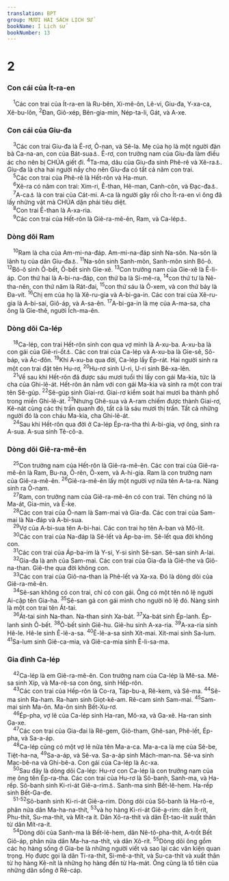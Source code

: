 ```yaml
---
translation: BPT
group: MƯƠI HAI SÁCH LỊCH SỬ
bookName: I Lịch sử 
bookNumber: 13
---
```


<div class="title"><h1>2</h1><h3>Con cái của Ít-ra-en</h3></div>
<span class="verse 1su_2_1"> <sup>1</sup>Các con trai của Ít-ra-en là Ru-bên, Xi-mê-ôn, Lê-vi, Giu-đa, Y-xa-ca, Xê-bu-lôn,</span>
<span class="verse 1su_2_2"><sup>2</sup>Đan, Giô-xép, Bên-gia-min, Nép-ta-li, Gát, và A-xe.<br/></span>
<div class="title"><h3>Con cái của Giu-đa</h3></div>
<span class="verse 1su_2_3"> <sup>3</sup>Các con trai Giu-đa là Ê-rơ, Ô-nan, và Sê-la. Mẹ của họ là một người đàn bà Ca-na-an, con của Bát-sua<a data-toggle="tooltip" data-placement="bottom" title="Nghĩa là “con gái của Sua.” Xem Sáng 38:2.">⚓</a>. Ê-rơ, con trưởng nam của Giu-đa làm điều ác cho nên bị CHÚA giết đi.</span>
<span class="verse 1su_2_4"><sup>4</sup>Ta-ma, dâu của Giu-đa sinh Phê-rê và Xê-ra<a data-toggle="tooltip" data-placement="bottom" title="Giu-đa ăn nằm với con dâu mình khiến nàng mang thai. Xem Sáng 38:12-30.">⚓</a>. Giu-đa là cha hai người nầy cho nên Giu-đa có tất cả năm con trai.<br/></span>
<span class="verse 1su_2_5"> <sup>5</sup>Các con trai của Phê-rê là Hết-rôn và Ha-mun.<br/></span>
<span class="verse 1su_2_6"> <sup>6</sup>Xê-ra có năm con trai: Xim-ri, Ê-than, Hê-man, Canh-côn, và Đạc-đa<a data-toggle="tooltip" data-placement="bottom" title="Hay “Ua-ra.”">⚓</a>.<br/></span>
<span class="verse 1su_2_7"> <sup>7</sup>A-ca<a data-toggle="tooltip" data-placement="bottom" title="Hay “A-can.” Xem Giôs 7:11.">⚓</a> là con trai của Cát-mi. A-ca là người gây rối cho Ít-ra-en vì ông đã lấy những vật mà CHÚA dặn phải tiêu diệt.<br/></span>
<span class="verse 1su_2_8"> <sup>8</sup>Con trai Ê-than là A-xa-ria.<br/></span>
<span class="verse 1su_2_9"> <sup>9</sup>Các con trai của Hết-rôn là Giê-ra-mê-ên, Ram, và Ca-lép<a data-toggle="tooltip" data-placement="bottom" title="Nguyên văn, “Kê-lu-bai.”">⚓</a>.<br/></span>
<div class="title"><h3>Dòng dõi Ram</h3></div>
<span class="verse 1su_2_10"> <sup>10</sup>Ram là cha của Am-mi-na-đáp. Am-mi-na-đáp sinh Na-sôn. Na-sôn là lãnh tụ của dân Giu-đa<a data-toggle="tooltip" data-placement="bottom" title="Na-sôn là lãnh tụ của chi tộc Giu-đa vào thời kỳ dân Ít-ra-en ra khỏi Ai-cập. Xem Dân 1:7; 2:3; 7:12.">⚓</a>.</span>
<span class="verse 1su_2_11"><sup>11</sup>Na-sôn sinh Sanh-môn, Sanh-môn sinh Bô-ô.</span>
<span class="verse 1su_2_12"><sup>12</sup>Bô-ô sinh Ô-bết, Ô-bết sinh Gie-xê.</span>
<span class="verse 1su_2_13"><sup>13</sup>Con trưởng nam của Gie-xê là Ê-li-áp. Con thứ hai là A-bi-na-đáp, con thứ ba là Si-mê-ra,</span>
<span class="verse 1su_2_14"><sup>14</sup>con thứ tư là Nê-tha-nên, con thứ năm là Rát-đai,</span>
<span class="verse 1su_2_15"><sup>15</sup>con thứ sáu là Ô-xem, và con thứ bảy là Đa-vít.</span>
<span class="verse 1su_2_16"><sup>16</sup>Chị em của họ là Xê-ru-gia và A-bi-ga-in. Các con trai của Xê-ru-gia là A-bi-sai, Giô-áp, và A-sa-ên.</span>
<span class="verse 1su_2_17"><sup>17</sup>A-bi-ga-in là mẹ của A-ma-sa, cha ông là Gie-thê, người Ích-ma-ên.<br/></span>
<div class="title"><h3>Dòng dõi Ca-lép</h3></div>
<span class="verse 1su_2_18"> <sup>18</sup>Ca-lép, con trai Hết-rôn sinh con qua vợ mình là A-xu-ba. A-xu-ba là con gái của Giê-ri-ốt<a data-toggle="tooltip" data-placement="bottom" title="Hay “Ca-lép sinh con qua A-xu-ba, vợ mình và với Giê-ri-ốt.”">⚓</a>. Các con trai của Ca-lép và A-xu-ba là Gie-sê, Sô-báp, và Ác-đôn.</span>
<span class="verse 1su_2_19"><sup>19</sup>Khi A-xu-ba qua đời, Ca-lép lấy Ép-rát. Hai người sinh ra một con trai đặt tên Hu-rơ,</span>
<span class="verse 1su_2_20"><sup>20</sup>Hu-rơ sinh U-ri, U-ri sinh Bê-xa-lên.<br/></span>
<span class="verse 1su_2_21"> <sup>21</sup>Về sau khi Hết-rôn đã được sáu mươi tuổi thì lấy con gái Ma-kia, tức là cha của Ghi-lê-át. Hết-rôn ăn nằm với con gái Ma-kia và sinh ra một con trai tên Sê-gúp.</span>
<span class="verse 1su_2_22"><sup>22</sup>Sê-gúp sinh Giai-rơ. Giai-rơ kiểm soát hai mươi ba thành phố trong miền Ghi-lê-át.</span>
<span class="verse 1su_2_23"><sup>23</sup>Nhưng Ghê-sua và A-ram chiếm được thành Giai-rơ, Kê-nát cùng các thị trấn quanh đó, tất cả là sáu mươi thị trấn. Tất cả những người đó là con cháu Ma-kia, cha Ghi-lê-át.<br/></span>
<span class="verse 1su_2_24"> <sup>24</sup>Sau khi Hết-rôn qua đời ở Ca-lép Ép-ra-tha thì A-bi-gia, vợ ông, sinh ra A-sua. A-sua sinh Tê-cô-a.<br/></span>
<div class="title"><h3>Dòng dõi Giê-ra-mê-ên</h3></div>
<span class="verse 1su_2_25"> <sup>25</sup>Con trưởng nam của Hết-rôn là Giê-ra-mê-ên. Các con trai của Giê-ra-mê-ên là Ram, Bu-na, Ô-rên, Ô-xem, và A-hi-gia. Ram là con trưởng nam của Giê-ra-mê-ên.</span>
<span class="verse 1su_2_26"><sup>26</sup>Giê-ra-mê-ên lấy một người vợ nữa tên A-ta-ra. Nàng sinh ra Ô-nam.<br/></span>
<span class="verse 1su_2_27"> <sup>27</sup>Ram, con trưởng nam của Giê-ra-mê-ên có con trai. Tên chúng nó là Ma-át, Gia-min, và Ê-ke.<br/></span>
<span class="verse 1su_2_28"> <sup>28</sup>Các con trai của Ô-nam là Sam-mai và Gia-đa. Các con trai của Sam-mai là Na-đáp và A-bi-sua.<br/></span>
<span class="verse 1su_2_29"> <sup>29</sup>Vợ của A-bi-sua tên A-bi-hai. Các con trai họ tên A-ban và Mô-lít.<br/></span>
<span class="verse 1su_2_30"> <sup>30</sup>Các con trai của Na-đáp là Sê-lết và Áp-ba-im. Sê-lết qua đời không con.<br/></span>
<span class="verse 1su_2_31"> <sup>31</sup>Các con trai của Áp-ba-im là Y-si, Y-si sinh Sê-san. Sê-san sinh A-lai.<br/></span>
<span class="verse 1su_2_32"> <sup>32</sup>Gia-đa là anh của Sam-mai. Các con trai của Gia-đa là Giê-the và Giô-na-than. Giê-the qua đời không con.<br/></span>
<span class="verse 1su_2_33"> <sup>33</sup>Các con trai của Giô-na-than là Phê-lết và Xa-xa. Đó là dòng dõi của Giê-ra-mê-ên.<br/></span>
<span class="verse 1su_2_34"> <sup>34</sup>Sê-san không có con trai, chỉ có con gái. Ông có một tên nô lệ người Ai-cập tên Gia-ha.</span>
<span class="verse 1su_2_35"><sup>35</sup>Sê-san gả con gái mình cho người nô lệ đó. Nàng sinh là một con trai tên Át-tai.<br/></span>
<span class="verse 1su_2_36"> <sup>36</sup>Át-tai sinh Na-than. Na-than sinh Xa-bát.</span>
<span class="verse 1su_2_37"><sup>37</sup>Xa-bát sinh Ép-lanh. Ép-lanh sinh Ô-bết.</span>
<span class="verse 1su_2_38"><sup>38</sup>Ô-bết sinh Giê-hu. Giê-hu sinh A-xa-ria.</span>
<span class="verse 1su_2_39"><sup>39</sup>A-xa-ria sinh Hê-le. Hê-le sinh Ê-lê-a-sa.</span>
<span class="verse 1su_2_40"><sup>40</sup>Ê-lê-a-sa sinh Xít-mai. Xít-mai sinh Sa-lum.</span>
<span class="verse 1su_2_41"><sup>41</sup>Sa-lum sinh Giê-ca-mia, và Giê-ca-mia sinh Ê-li-sa-ma.<br/></span>
<div class="title"><h3>Gia đình Ca-lép</h3></div>
<span class="verse 1su_2_42"> <sup>42</sup>Ca-lép là em Giê-ra-mê-ên. Con trưởng nam của Ca-lép là Mê-sa. Mê-sa sinh Xíp, và Ma-rê-sa con ông, sinh Hếp-rôn.<br/></span>
<span class="verse 1su_2_43"> <sup>43</sup>Các con trai của Hếp-rôn là Co-ra, Táp-bu-a, Rê-kem, và Sê-ma.</span>
<span class="verse 1su_2_44"><sup>44</sup>Sê-ma sinh Ra-ham. Ra-ham sinh Giọt-kê-am. Rê-cam sinh Sam-mai.</span>
<span class="verse 1su_2_45"><sup>45</sup>Sam-mai sinh Ma-ôn. Ma-ôn sinh Bết-Xu-rơ.<br/></span>
<span class="verse 1su_2_46"> <sup>46</sup>Ép-pha, vợ lẽ của Ca-lép sinh Ha-ran, Mô-xa, và Ga-xê. Ha-ran sinh Ga-xe.<br/></span>
<span class="verse 1su_2_47"> <sup>47</sup>Các con trai của Gia-đai là Rê-gem, Giô-tham, Ghê-san, Phê-lết, Ép-pha, và Sa-a-áp.<br/></span>
<span class="verse 1su_2_48"> <sup>48</sup>Ca-lép cũng có một vợ lẽ nữa tên Ma-a-ca. Ma-a-ca là mẹ của Sê-be, Tiệt-ha-na,</span>
<span class="verse 1su_2_49"><sup>49</sup>Sa-a-áp, và Sê-va. Sa-a-áp sinh Mách-man-na. Sê-va sinh Mạc-bê-na và Ghi-bê-a. Con gái của Ca-lép là Ạc-xa.<br/></span>
<span class="verse 1su_2_50"> <sup>50</sup>Sau đây là dòng dõi Ca-lép: Hu-rơ con Ca-lép là con trưởng nam của mẹ ông tên Ép-ra-tha. Các con trai của Hu-rơ là Sô-banh, Sanh-ma, và Ha-rếp. Sô-banh sinh Ki-ri-át Giê-a-rim<a data-toggle="tooltip" data-placement="bottom" title="Nguyên văn, “cha.” Người sáng lập ra thành phố mang tên đó.">⚓</a>. Sanh-ma sinh Bết-lê-hem. Ha-rếp sinh Bết-Ga-đe.<br/></span>
<span class="verse 1su_2_51 1su_2_52"> <sup>51-52</sup>Sô-banh sinh Ki-ri-át Giê-a-rim. Dòng dõi của Sô-banh là Ha-rô-e, phân nửa dân Ma-ha-na-thít,</span>
<span class="verse 1su_2_53"><sup>53</sup>và họ hàng Ki-ri-át Giê-a-rim: dân Ít-rít, Phu-thít, Su-ma-thít, và Mít-ra ít. Dân Xô-ra-thít và dân Ết-tao-lít xuất thân từ dân Mít-ra-ít.<br/></span>
<span class="verse 1su_2_54"> <sup>54</sup>Dòng dõi của Sanh-ma là Bết-lê-hem, dân Nê-tô-pha-thít, A-trốt Bết Giô-áp, phân nửa dân Ma-ha-na-thít, và dân Xô-rít.</span>
<span class="verse 1su_2_55"><sup>55</sup>Dòng dõi ông gồm các họ hàng sống ở Gia-be là những người viết và sao lại các văn kiện quan trọng. Họ được gọi là dân Ti-ra-thít, Si-mê-a-thít, và Su-ca-thít và xuất thân từ họ hàng Kê-nít là những họ hàng đến từ Ha-mát. Ông cũng là tổ tiên của những dân sống ở Rê-cáp.<br/></span>
